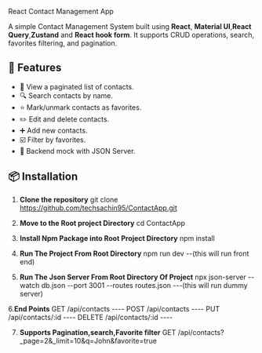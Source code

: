 React Contact Management App

A simple Contact Management System built using **React**, **Material UI**,**React Query**,**Zustand** and **React hook form**. It supports CRUD operations, search, favorites filtering, and pagination.

## 🚀 Features
- 📄 View a paginated list of contacts.
- 🔍 Search contacts by name.
- ⭐ Mark/unmark contacts as favorites.
- ✏️ Edit and delete contacts.
- ➕ Add new contacts.
- ☑️ Filter by favorites.
- 💾 Backend mock with JSON Server.


## 📦 Installation
1. **Clone the repository**
git clone https://github.com/techsachin95/ContactApp.git

2. **Move to the Root project Directory**
cd ContactApp

3. **Install Npm Package into Root Project Directory**
npm install

4. **Run The Project From Root Directory**
npm run dev  --(this will run front end)

5. **Run The Json Server From Root Directory Of Project**
npx json-server --watch db.json --port 3001 --routes routes.json       ---(this will run dummy server)


6.**End Points**
GET     /api/contacts          ----
POST    /api/contacts          ----
PUT     /api/contacts/:id      ----
DELETE  /api/contacts/:id      ----

7. **Supports Pagination,search,Favorite filter**
GET     /api/contacts?_page=2&_limit=10&q=John&favorite=true


